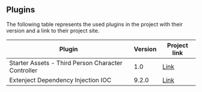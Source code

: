 ## Plugins

The following table represents the used plugins in the project with their version and a link to their project site.



| Plugin                                             | Version | Project link                                                 |
| -------------------------------------------------- | ------- | ------------------------------------------------------------ |
| Starter Assets - Third Person Character Controller | 1.0     | [Link](https://assetstore.unity.com/packages/essentials/starter-assets-third-person-character-controller-196526) |
| Extenject Dependency Injection IOC                 | 9.2.0   | [Link](https://assetstore.unity.com/packages/tools/utilities/extenject-dependency-injection-ioc-157735) |

